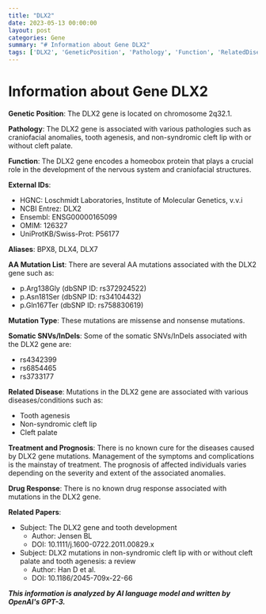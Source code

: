 ```yaml
---
title: "DLX2"
date: 2023-05-13 00:00:00
layout: post
categories: Gene
summary: "# Information about Gene DLX2"
tags: ['DLX2', 'GeneticPosition', 'Pathology', 'Function', 'RelatedDisease', 'Treatment', 'Prognosis', 'Mutation']
---
```


# Information about Gene DLX2

**Genetic Position**: The DLX2 gene is located on chromosome 2q32.1.

**Pathology**: The DLX2 gene is associated with various pathologies such as craniofacial anomalies, tooth agenesis, and non-syndromic cleft lip with or without cleft palate.

**Function**: The DLX2 gene encodes a homeobox protein that plays a crucial role in the development of the nervous system and craniofacial structures.

**External IDs**:
- HGNC:  Loschmidt Laboratories, Institute of Molecular Genetics, v.v.i
- NCBI Entrez:  DLX2
- Ensembl: ENSG00000165099
- OMIM: 126327
- UniProtKB/Swiss-Prot: P56177

**Aliases**: BPX8, DLX4, DLX7

**AA Mutation List**:
There are several AA mutations associated with the DLX2 gene such as:
- p.Arg138Gly (dbSNP ID: rs372924522)
- p.Asn181Ser (dbSNP ID: rs34104432)
- p.Gln167Ter (dbSNP ID: rs758830619)

**Mutation Type**: These mutations are missense and nonsense mutations.

**Somatic SNVs/InDels**:
Some of the somatic SNVs/InDels associated with the DLX2 gene are:
- rs4342399
- rs6854465
- rs3733177

**Related Disease**: Mutations in the DLX2 gene are associated with various diseases/conditions such as:
- Tooth agenesis
- Non-syndromic cleft lip
- Cleft palate

**Treatment and Prognosis**: There is no known cure for the diseases caused by DLX2 gene mutations. Management of the symptoms and complications is the mainstay of treatment. The prognosis of affected individuals varies depending on the severity and extent of the associated anomalies.

**Drug Response**: There is no known drug response associated with mutations in the DLX2 gene.

**Related Papers**:
- Subject: The DLX2 gene and tooth development
  - Author: Jensen BL
  - DOI: 10.1111/j.1600-0722.2011.00829.x
- Subject: DLX2 mutations in non-syndromic cleft lip with or without cleft palate and tooth agenesis: a review
  - Author: Han D et al.
  - DOI: 10.1186/2045-709x-22-66

**_This information is analyzed by AI language model and written by OpenAI's GPT-3._**